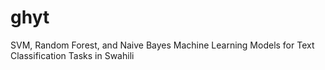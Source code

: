 # ghyt
SVM, Random Forest, and Naive Bayes Machine Learning Models for Text Classification Tasks in Swahili
